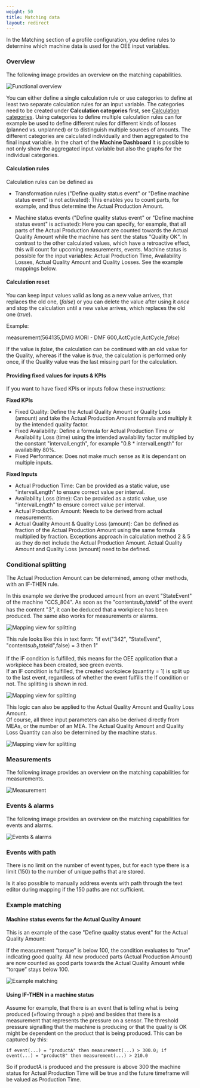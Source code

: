 ```yaml
---
weight: 50
title: Matching data
layout: redirect
---
```


In the Matching section of a profile configuration, you define rules to determine which machine data is used for the OEE input variables.

### Overview

The following image provides an overview on the matching capabilities.

![Functional overview](/images/oee/administration/matching-functional-overview.png)

You can either define a single calculation rule or use categories to define at least two separate calculation rules for an input variable. The categories need to be created under **Calculation categories** first, see [Calculation categories](/oee/oee-administration/#categories). Using categories to define multiple calculation rules can for example be used to define different rules for different kinds of losses (planned vs. unplanned) or to distinguish multiple sources of amounts. The different categories are calculated individually and then aggregated to the final input variable. In the chart of the **Machine Dashboard** it is possible to not only show the aggregated input variable but also the graphs for the individual categories.

#### Calculation rules

Calculation rules can be defined as

* Transformation rules ("Define quality status event" or "Define machine status event" is not activated): This enables you to count parts, for example, and thus determine the Actual Production Amount.

* Machine status events ("Define quality status event" or "Define machine status event" is activated): Here you can specify, for example, that all parts of the Actual Production Amount are counted towards the Actual Quality Amount while the machine has sent the status "Quality OK". In contrast to the other calculated values, which have a retroactive effect, this will count for upcoming measurements, events. Machine status is possible for the input variables: Actual Production Time, Availability Losses, Actual Quality Amount and Quality Losses. See the example mappings below.


#### Calculation reset

You can keep input values valid as long as a new value arrives, that replaces the old one, (*false*) or you can delete the value after using it *once* and stop the calculation until a new value arrives, which replaces the old one (*true*).

Example:

measurement(564135,DMG MORI - DMF 600,ActCycle,ActCycle,*false*)

If the value is *false*, the calculation can be continued with an old value for the Quality, whereas if the value is *true*, the calculation is performed only once, if the Quality value was the last missing part for the calculation.

#### Providing fixed values for inputs & KPIs

If you want to have fixed KPIs or inputs follow these instructions:

**Fixed KPIs**

* Fixed Quality: Define the Actual Quality Amount or Quality Loss (amount) and take the Actual Production Amount formula and multiply it by the intended quality factor.
* Fixed Availability: Define a formula for Actual Production Time or Availability Loss (time) using the intended availability factor multiplied by the constant "intervalLength", for example "0.8 * intervalLength" for availability 80%.
* Fixed Performance: Does not make much sense as it is dependant on multiple inputs.

**Fixed Inputs**

* Actual Production Time: Can be provided as a static value, use "intervalLength" to ensure correct value per interval.
* Availability Loss (time): Can be provided as a static value, use "intervalLength" to ensure correct value per interval.
* Actual Production Amount: Needs to be derived from actual measurements.
* Actual Quality Amount & Quality Loss (amount): Can be defined as fraction of the Actual Production Amount using the same formula multiplied by fraction. Exceptions approach in calculation method 2 & 5 as they do not include the Actual Production Amount. Actual Quality Amount and Quality Loss (amount) need to be defined.


### Conditional splitting

The Actual Production Amount can be determined, among other methods, with an IF-THEN rule.

In this example we derive the produced amount from an event "StateEvent" of the machine "CCS_804". As soon as the "content$sub_state$id" of the event has the content "3", it can be deduced that a workpiece has been produced. The same also works for measurements or alarms.

![Mapping view for splitting](/images/oee/administration/mapping-view-for-splitting-1.png)

This rule looks like this in text form: "if evt("342", "StateEvent", "content$sub_state$id",false) = 3 then 1"

If the IF condition is fulfilled, this means for the OEE application that a workpiece has been created, see green events.<br>
If an IF condition is fulfilled, the created workpiece (quantity = 1) is split up to the last event, regardless of whether the event fulfills the If condition or not. The splitting is shown in red.

![Mapping view for splitting](/images/oee/administration/mapping-view-for-splitting-2.png)

This logic can also be applied to the Actual Quality Amount and Quality Loss Amount.<br>
Of course, all three input parameters can also be derived directly from MEAs, or the number of an MEA. The Actual Quality Amount and Quality Loss Quantity can also be determined by the machine status.

![Mapping view for splitting](/images/oee/administration/mapping-view-for-splitting-3.png)

### Measurements

The following image provides an overview on the matching capabilities for measurements.

![Measurement](/images/oee/administration/matching-measurements.png)

### Events & alarms

The following image provides an overview on the matching capabilities for events and alarms.

![Events & alarms](/images/oee/administration/matching-events-alarms.png)

### Events with path

There is no limit on the number of event types, but for each type there is a limit (150) to the number of unique paths that are stored.

Is it also possible to manually address events with path through the text editor during mapping if the 150 paths are not sufficient.

<!-- This feature won’t be available in this version but it will be added back at a later date.

### Correlation

It is possible to define correlations for the matching parameters.

* **(a)** no correlation
* **(b)** correlation offset
* **(c)** the correlation identifier

If **(b)** or **(c)** is defined, all values of every input are must be provided, otherwise the step cannot be saved.

**Correlation Offset (b):**

You must define the amount and the unit of time (for example "5" and "minutes"). Only values >= 0 are accepted for the amount. As the configuration only consists of the correlation offset in seconds as part of the input, an additional UI fragment has been introduced which contains the values and the respective units. This fragment is required to properly restore the UI state (if we only persist seconds, we cannot restore the proper units).

**Correlation Identifier (c):**

You must define an identifier which can either be a transformation or a machine event. If a machine event is defined, it might overwrite an existing event (for example quality event is defined in the matching step and in the correlation step) as the current configuration model is supposed to only hold one quality and one machine event. The respective subscriptions will also be created for all defined correlation identifiers (and potentially their machine events). The new created subscriptions are appended to those coming from the matching rules (duplicates are filtered beforehand).

- The definition of correlations will be allowed for machine and line profiles.
- Depending on the mode while saving the step, unused attributes are removed (e.g. when no correlation has been selected, the attribute *correlationId* and *correlationOffset* will be removed from the input).
- Correlation step gets also validated as part of the summary step, e.g. to show that the step is not yet completed.
- All values are properly written to the BE.

![Correlation](/images/oee/administration/admin-correlation.png)

-->

### Example matching

#### Machine status events for the Actual Quality Amount

This is an example of the case "Define quality status event" for the Actual Quality Amount:

If the measurement “torque” is below 100, the condition evaluates to “true” indicating good quality. All new produced parts (Actual Production Amount) are now counted as good parts towards the Actual Quality Amount while “torque” stays below 100.

![Example matching](/images/oee/administration/example-matching.png)

####  Using IF-THEN in a machine status

Assume for example, that there is an event that is telling what is being produced (=flowing through a pipe) and besides that there is a measurement that represents the pressure on a sensor. The threshold pressure signalling that the machine is producing or that the quality is OK might be dependent on the product that is being produced. This can be captured by this:
```
if event(...) = "productA" then measurement(...) > 300.0; if event(...) = "productB" then measurement(...) > 210.0
```

So if productA is produced and the pressure is above 300 the machine status for Actual Production Time will be true and the future timeframe will be valued as Production Time.
